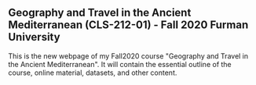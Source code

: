 ## Geography and Travel in the Ancient Mediterranean (CLS-212-01) - Fall 2020 Furman University

This is the new webpage of my Fall2020 course "Geography and Travel in the Ancient Mediterranean". It will contain the essential outline of the course, online material, datasets, and other content. 
